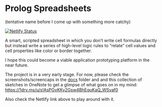 # Prolog Spreadsheets

(tentative name before I come up with something more catchy)

[![Netlify Status](https://api.netlify.com/api/v1/badges/65a7cf77-eb21-43a1-80d2-1cdd39679f1a/deploy-status)](https://app.netlify.com/sites/silly-newton-ec1704/deploys)

A smart, scripted spreadsheet in which you don’t write cell formulas directly but instead write a series of high-level
logic rules to “relate” cell values and cell properties like color or border together. 

I hope this could become a viable application prototyping platform in the near future.

The project is in a very early stage. For now, please check the screenshots/screencaps in the [docs](docs/) folder and
and this collection of sketches in OneNote to get a glimpse of what goes on in my mind: https://1drv.ms/u/s!AsPGvKKy2Gsw4BhEquKaQ_WSvaf0

Also check the Netlify link above to play around with it.
